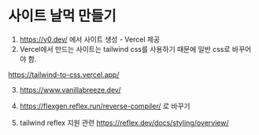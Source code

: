 # 사이트 날먹 만들기
1. https://v0.dev/ 에서 사이트 생성 - Vercel 제공
2. Vercel에서 만드는 사이트는 tailwind css를 사용하기 때문에 일반 css로 바꾸어야 함.

<script src="https://cdn.tailwindcss.com"></script>

https://tailwind-to-css.vercel.app/

3. https://www.vanillabreeze.dev/
4. https://flexgen.reflex.run/reverse-compiler/ 로 바꾸기

5. tailwind reflex 지원 관련
https://reflex.dev/docs/styling/overview/